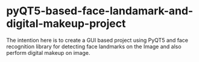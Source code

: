# pyQT5-based-face-landamark-and-digital-makeup-project
The intention here is to create a GUI based project using PyQT5 and face recognition library for detecting face landmarks on the Image and also perform digital makeup on image.
